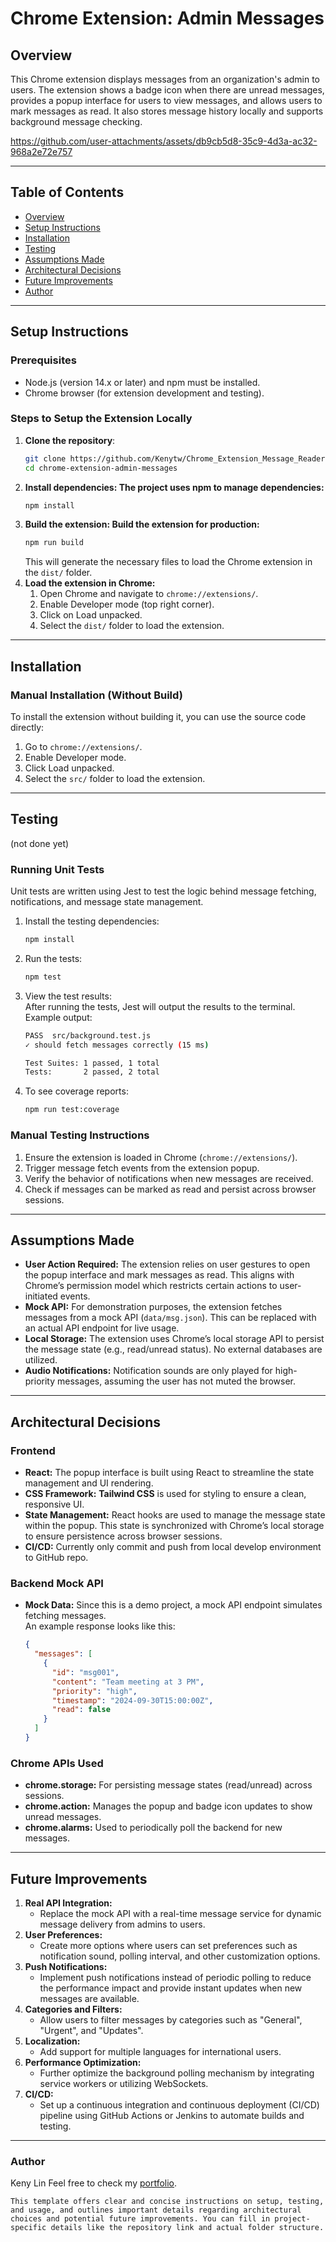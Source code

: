 # Chrome Extension: Admin Messages
## Overview
This Chrome extension displays messages from an organization's admin to users. The extension shows a badge icon when there are unread messages, provides a popup interface for users to view messages, and allows users to mark messages as read. It also stores message history locally and supports background message checking.

https://github.com/user-attachments/assets/db9cb5d8-35c9-4d3a-ac32-968a2e72e757

---

## Table of Contents

- [Overview](#overview)
- [Setup Instructions](#setup-instructions)
- [Installation](#installation)
- [Testing](#testing)
- [Assumptions Made](#assumptions-made)
- [Architectural Decisions](#architectural-decisions)
- [Future Improvements](#future-improvements)
- [Author](#author)

---

## Setup Instructions
### Prerequisites
- Node.js (version 14.x or later) and npm must be installed.
- Chrome browser (for extension development and testing).

### Steps to Setup the Extension Locally
1. **Clone the repository**:
   ```bash
   git clone https://github.com/Kenytw/Chrome_Extension_Message_Reader.git
   cd chrome-extension-admin-messages
   ```
2. **Install dependencies: The project uses npm to manage dependencies:**
   ```bash
   npm install
   ```
3. **Build the extension: Build the extension for production:**
   ```bash
   npm run build
   ```
   This will generate the necessary files to load the Chrome extension in the `dist/` folder.
4. **Load the extension in Chrome:**
   1. Open Chrome and navigate to `chrome://extensions/`.
   2. Enable Developer mode (top right corner).
   3. Click on Load unpacked.
   4. Select the `dist/` folder to load the extension.

---

## Installation
### Manual Installation (Without Build)
To install the extension without building it, you can use the source code directly:
1. Go to `chrome://extensions/`.
2. Enable Developer mode.
3. Click Load unpacked.
4. Select the `src/` folder to load the extension.

---

## Testing
(not done yet)
### Running Unit Tests
Unit tests are written using Jest to test the logic behind message fetching, notifications, and message state management.
1. Install the testing dependencies:
   ```bash
   npm install
   ```
2. Run the tests:
   ```bash
   npm test
   ```
3. View the test results:  
   After running the tests, Jest will output the results to the terminal. Example output:
   ```bash
   PASS  src/background.test.js
   ✓ should fetch messages correctly (15 ms)
   
   Test Suites: 1 passed, 1 total
   Tests:       2 passed, 2 total
   ```
4. To see coverage reports:
   ```bash
   npm run test:coverage
   ```
### Manual Testing Instructions
1. Ensure the extension is loaded in Chrome (`chrome://extensions/`).
2. Trigger message fetch events from the extension popup. 
3. Verify the behavior of notifications when new messages are received.
4. Check if messages can be marked as read and persist across browser sessions.

---

## Assumptions Made
- **User Action Required:** The extension relies on user gestures to open the popup interface and mark messages as read. This aligns with Chrome’s permission model which restricts certain actions to user-initiated events.
- **Mock API:** For demonstration purposes, the extension fetches messages from a mock API (`data/msg.json`). This can be replaced with an actual API endpoint for live usage.
- **Local Storage:** The extension uses Chrome’s local storage API to persist the message state (e.g., read/unread status). No external databases are utilized.
- **Audio Notifications:** Notification sounds are only played for high-priority messages, assuming the user has not muted the browser.

---

## Architectural Decisions
### Frontend
- **React:** The popup interface is built using React to streamline the state management and UI rendering.
- **CSS Framework:** **Tailwind CSS** is used for styling to ensure a clean, responsive UI.
- **State Management:** React hooks are used to manage the message state within the popup. This state is synchronized with Chrome’s local storage to ensure persistence across browser sessions.
- **CI/CD:** Currently only commit and push from local develop environment to GitHub repo. 
### Backend Mock API
- **Mock Data:** Since this is a demo project, a mock API endpoint simulates fetching messages.  
  An example response looks like this:
  ```json
  {
    "messages": [
      {
        "id": "msg001",
        "content": "Team meeting at 3 PM",
        "priority": "high",
        "timestamp": "2024-09-30T15:00:00Z",
        "read": false
      }
    ]
  }
  ```
### Chrome APIs Used
- **chrome.storage:** For persisting message states (read/unread) across sessions. 
- **chrome.action:** Manages the popup and badge icon updates to show unread messages. 
- **chrome.alarms:** Used to periodically poll the backend for new messages.

---

## Future Improvements
1. **Real API Integration:**
   - Replace the mock API with a real-time message service for dynamic message delivery from admins to users.
2. **User Preferences:**
   - Create more options where users can set preferences such as notification sound, polling interval, and other customization options.
3. **Push Notifications:**
   - Implement push notifications instead of periodic polling to reduce the performance impact and provide instant updates when new messages are available.
4. **Categories and Filters:**
   - Allow users to filter messages by categories such as "General", "Urgent", and "Updates".
5. **Localization:**
   - Add support for multiple languages for international users.
6. **Performance Optimization:**
   - Further optimize the background polling mechanism by integrating service workers or utilizing WebSockets.
7. **CI/CD:**
   - Set up a continuous integration and continuous deployment (CI/CD) pipeline using GitHub Actions or Jenkins to automate builds and testing.

---

### Author
Keny Lin
Feel free to check my [portfolio](https://kenylin.com).
```arduino
This template offers clear and concise instructions on setup, testing, and usage, and outlines important details regarding architectural choices and potential future improvements. You can fill in project-specific details like the repository link and actual folder structure.
```
